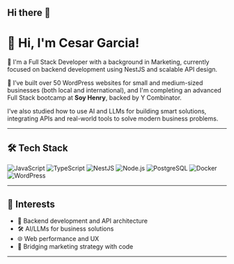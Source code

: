 ## Hi there 👋
# 👋 Hi, I'm Cesar Garcia!

🎯 I'm a Full Stack Developer with a background in Marketing, currently focused on backend development using NestJS and scalable API design.

🚀 I’ve built over 50 WordPress websites for small and medium-sized businesses (both local and international), and I'm completing an advanced Full Stack bootcamp at **Soy Henry**, backed by Y Combinator.

 I’ve also studied how to use AI and LLMs for building smart solutions, integrating APIs and real-world tools to solve modern business problems.

---

## 🛠️ Tech Stack

![JavaScript](https://img.shields.io/badge/-JavaScript-F7DF1E?style=flat&logo=javascript&logoColor=000)
![TypeScript](https://img.shields.io/badge/-TypeScript-3178C6?style=flat&logo=typescript&logoColor=white)
![NestJS](https://img.shields.io/badge/-NestJS-E0234E?style=flat&logo=nestjs&logoColor=white)
![Node.js](https://img.shields.io/badge/-Node.js-339933?style=flat&logo=nodedotjs&logoColor=white)
![PostgreSQL](https://img.shields.io/badge/-PostgreSQL-4169E1?style=flat&logo=postgresql&logoColor=white)
![Docker](https://img.shields.io/badge/-Docker-2496ED?style=flat&logo=docker&logoColor=white)
![WordPress](https://img.shields.io/badge/-WordPress-21759B?style=flat&logo=wordpress&logoColor=white)

---

## 📌 Interests

- 🚀 Backend development and API architecture
-  🛠️ AI/LLMs for business solutions
- 🌐 Web performance and UX
- 🧩 Bridging marketing strategy with code

---
